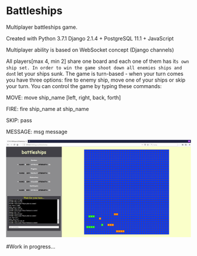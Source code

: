 # Battleships
Multiplayer battleships game.

Created with Python 3.7.1 Django 2.1.4 + PostgreSQL 11.1 + JavaScript

Multiplayer ability is based on WebSocket concept (Django channels)

All players[max 4, min 2] share one board and each one of them has it`s own ship set.
In order to win the game shoot down all enemies ships and don`t let your ships sunk.
The game is turn-based - when your turn comes you have three options: fire to enemy ship, move one of your ships or skip your turn.
You can control the game by typing these commands:

MOVE:
move ship_name [left, right, back, forth]

FIRE:
fire ship_name at ship_name

SKIP:
pass

MESSAGE:
msg message



<div align="center">
    <img src="/screenshot.jpg"</img> 
</div>



#Work in progress...
